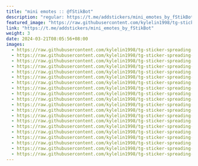 ```yaml
---
title: "mini emotes :: @fStikBot"
description: "regular: https://t.me/addstickers/mini_emotes_by_fStikBot"
featured_image: "https://raw.githubusercontent.com/kylelin1998/tg-sticker-spreading-worldwide-images/main/img/0d67460a-b459-4ef9-9f01-77043aaf37ab.jpg"
link: "https://t.me/addstickers/mini_emotes_by_fStikBot"
weight: 3
date: 2024-03-21T08:05:56+08:00
images:
  - https://raw.githubusercontent.com/kylelin1998/tg-sticker-spreading-worldwide-images/main/img/0d67460a-b459-4ef9-9f01-77043aaf37ab.jpg
  - https://raw.githubusercontent.com/kylelin1998/tg-sticker-spreading-worldwide-images/main/img/a0d36e1f-caf2-443f-a4f5-3e614f8f4a9d.jpg
  - https://raw.githubusercontent.com/kylelin1998/tg-sticker-spreading-worldwide-images/main/img/a3e9bfaa-4a88-4dfa-9c5f-812565f41d68.jpg
  - https://raw.githubusercontent.com/kylelin1998/tg-sticker-spreading-worldwide-images/main/img/b51a7dca-f906-4128-9f11-0d17beee8f36.jpg
  - https://raw.githubusercontent.com/kylelin1998/tg-sticker-spreading-worldwide-images/main/img/2f1f1a1e-9145-4d09-a769-3e8674e0a773.jpg
  - https://raw.githubusercontent.com/kylelin1998/tg-sticker-spreading-worldwide-images/main/img/6fc27034-44cf-43ad-986d-50e16763acd2.jpg
  - https://raw.githubusercontent.com/kylelin1998/tg-sticker-spreading-worldwide-images/main/img/7d6da39c-cf90-4c05-bd57-b6ef4068515e.jpg
  - https://raw.githubusercontent.com/kylelin1998/tg-sticker-spreading-worldwide-images/main/img/4cd90cfd-1b88-4bc4-b29e-864fb49e0ad8.jpg
  - https://raw.githubusercontent.com/kylelin1998/tg-sticker-spreading-worldwide-images/main/img/6f519ac7-c197-4a76-bbb5-31970ac29fe5.jpg
  - https://raw.githubusercontent.com/kylelin1998/tg-sticker-spreading-worldwide-images/main/img/98e91206-08c0-4e1f-a39a-99388ab5e0a0.jpg
  - https://raw.githubusercontent.com/kylelin1998/tg-sticker-spreading-worldwide-images/main/img/050f385e-dba7-4515-b60a-1304f7583c6f.jpg
  - https://raw.githubusercontent.com/kylelin1998/tg-sticker-spreading-worldwide-images/main/img/cc9b2d97-25b0-490e-9b31-14245d45922c.jpg
  - https://raw.githubusercontent.com/kylelin1998/tg-sticker-spreading-worldwide-images/main/img/8c396114-c209-41e8-a7ae-7287161eff39.jpg
  - https://raw.githubusercontent.com/kylelin1998/tg-sticker-spreading-worldwide-images/main/img/bf90c09b-5b05-4c7b-bcc0-4d172eea6c76.jpg
  - https://raw.githubusercontent.com/kylelin1998/tg-sticker-spreading-worldwide-images/main/img/59b5c158-1a28-409f-89c8-5751fe128095.jpg
  - https://raw.githubusercontent.com/kylelin1998/tg-sticker-spreading-worldwide-images/main/img/cb6dcc13-aa32-4f94-a659-c2f39c91d68c.jpg
  - https://raw.githubusercontent.com/kylelin1998/tg-sticker-spreading-worldwide-images/main/img/e69b0449-8aeb-435f-b8c4-aaeb9cae86c0.jpg
  - https://raw.githubusercontent.com/kylelin1998/tg-sticker-spreading-worldwide-images/main/img/f58fce73-52fc-484c-8f72-cd2deb6106c8.jpg
  - https://raw.githubusercontent.com/kylelin1998/tg-sticker-spreading-worldwide-images/main/img/f20c7704-28cc-491c-8aba-cbd636b74c7d.jpg
  - https://raw.githubusercontent.com/kylelin1998/tg-sticker-spreading-worldwide-images/main/img/e4d73dd2-277b-4619-a378-5747c7b262a0.jpg
---
```

